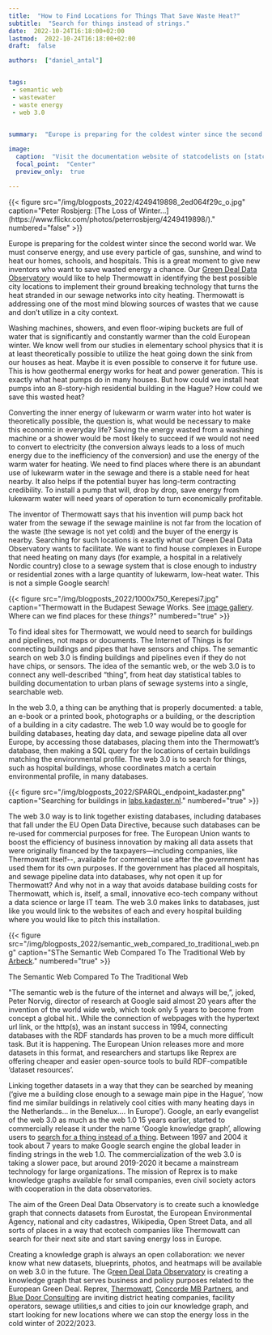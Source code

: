 ```yaml
---
title:  "How to Find Locations for Things That Save Waste Heat?"
subtitle:  "Search for things instead of strings."
date:  2022-10-24T16:18:00+02:00
lastmod:  2022-10-24T16:18:00+02:00
draft:  false

authors:  ["daniel_antal"]


tags:  
 - semantic web
 - wastewater
 - waste energy
 - web 3.0
 

summary:  "Europe is preparing for the coldest winter since the second world war. This is a great moment to give new inventors who want to save wasted energy a chance. But how do we find locations for these new things?"

image:
  caption:  "Visit the documentation website of statcodelists on [statcodelists.dataobservatory.eu/](https://statcodelists.dataobservatory.eu/)."
  focal_point:  "Center"
  preview_only:  true

---
```

<td style="text-align: center;">{{< figure src="/img/blogposts_2022/4249419898_2ed064f29c_o.jpg" caption="Peter Rosbjerg: [The Loss of Winter...](https://www.flickr.com/photos/peterrosbjerg/4249419898/)." numbered="false" >}}</td>


Europe is preparing for the coldest winter since the second world war.  We must conserve energy, and use every particle of gas, sunshine, and wind to heat our homes, schools, and hospitals.  This is a great moment to give new inventors who want to save wasted energy a chance.  Our [Green Deal Data Observatory](https://greendeal.dataobservatory.eu/) would like to help Thermowatt in identifying the best possible city locations to implement their ground breaking technology that turns the heat stranded in our sewage networks into city heating. Thermowatt is addressing one of the most mind blowing sources of wastes that we cause and don’t utilize in a city context. 


Washing machines, showers, and even floor-wiping buckets are full of water that is significantly and constantly warmer than the cold European winter. We know well from our studies in elementary school physics that it is at least theoretically possible to utilize the heat going down the sink from our houses as heat. Maybe it is even possible to conserve it for future use.  This is how geothermal energy works for heat and power generation. This is exactly what heat pumps do in many houses. But how could we install heat pumps into an 8-story-high residential building in the Hague?  How could we save this wasted heat?



Converting the inner energy of lukewarm or warm water into hot water is theoretically possible, the question is, what would be necessary to make this economic in everyday life?  Saving the energy wasted from a washing machine or a shower would be most likely to succeed if we would not need to convert to electricity (the conversion always leads to a loss of much energy due to the inefficiency of the conversion) and use the energy of the warm water for heating. We need to find places where there is an abundant use of lukewarm water in the sewage and there is a stable need for heat nearby. It also helps if the potential buyer has long-term contracting credibility. To install a pump that will, drop by drop, save energy from lukewarm water will need years of operation to turn economically profitable.

The inventor of Thermowatt says that his invention will pump back hot water from the sewage if the sewage mainline is not far from the location of the waste (the sewage is not yet cold) and the buyer of the energy is nearby.  Searching for such locations is exactly what our Green Deal Data Observatory wants to facilitate.  We want to find house complexes in Europe that need heating on many days (for example, a hospital in a relatively Nordic country) close to a sewage system that is close enough to industry or residential zones with a large quantity of lukewarm, low-heat water.  This is not a simple Google search!

{{< figure src="/img/blogposts_2022/1000x750_Kerepesi7.jpg" caption="Thermowatt in the Budapest Sewage Works. See [image gallery](https://www.thermowatt.hu/references/fovarosi-csatornazasi-muvek-zrt-asztalos-sandor-utcai-telephelye-budapest-viii-kerulet). Where can we find places for these _things_?" numbered="true" >}}

To find ideal sites for Thermowatt, we would need to search for buildings and pipelines, not maps or documents. The Internet of Things is for connecting buildings and pipes that have sensors and chips.  The semantic search on web 3.0 is finding buildings and pipelines even if they do not have chips, or sensors.  The idea of the semantic web, or the web 3.0 is to connect any well-described “thing”, from heat day statistical tables to building documentation to urban plans of sewage systems into a single, searchable web.

In the web 3.0, a thing can be anything that is properly documented: a table, an e-book or a printed book, photographs or a building, or the description of a building in a city cadastre.   The web 1.0 way would be to google for building databases, heating day data, and sewage pipeline data all over Europe, by accessing those databases, placing them into the Thermowatt’s database, then making a SQL query for the locations of certain buildings matching the environmental profile.  The web 3.0 is to search for things, such as hospital buildings, whose coordinates match a certain environmental profile, in many databases.


{{< figure src="/img/blogposts_2022/SPARQL_endpoint_kadaster.png" caption="Searching for buildings in [labs.kadaster.nl](https://labs.kadaster.nl/sparql/)." numbered="true" >}}


The web 3.0 way is to link together existing databases, including databases that fall under the EU Open Data Directive, because such databases can be re-used for commercial purposes for free. The European Union wants to boost the efficiency of business innovation by making all data assets that were originally financed by the taxpayers—including companies, like Thermowatt itself--, available for commercial use after the government has used them for its own purposes.  If the government has placed all hospitals, and sewage pipeline data into databases, why not open it up for Thermowatt? And why not in a way that avoids database building costs for Thermowatt, which is, itself, a small, innovative eco-tech company without a data science or large IT team. The web 3.0 makes links to databases, just like you would link to the websites of each and every hospital building where you would like to pitch this installation.


{{< figure src="/img/blogposts_2022/semantic_web_compared_to_traditional_web.png" caption="SThe Semantic Web Compared To The Traditional Web by [Arbeck](https://commons.wikimedia.org/wiki/File:The_Semantic_Web_Compared_To_The_Traditional_Web.svg)." numbered="true" >}}

The Semantic Web Compared To The Traditional Web

"The semantic web is the future of the internet and always will be,”, joked, Peter Norvig, director of research at Google said almost 20 years after the invention of the world wide web, which took only 5 years to become from concept a global hit.. While the connection of webpages with the hypertext url link, or the http(s), was an instant success in 1994, connecting databases with the RDF standards has proven to be a much more difficult task. But it is happening.  The European Union releases more and more datasets in this format, and researchers and startups like Reprex are offering cheaper and easier open-source tools to build RDF-compatible ‘dataset resources’. 

Linking together datasets in a way that they can be searched by meaning (‘give me a building close enough to a sewage main pipe in the Hague’, ‘now find me similar buildings in relatively cool cities with many heating days in the Netherlands… in the Benelux…. In Europe’). Google, an early evangelist of the web 3.0 as much as the web 1.0 15 years earlier, started to commercially release it under the name ‘Google knowledge graph’, allowing users to [search for a thing instead of a thing](https://blog.google/products/search/introducing-knowledge-graph-things-not/).  Between 1997 and 2004 it took about 7 years to make Google search engine the global leader in finding strings in the web 1.0. The commercialization of the web 3.0 is taking a slower pace, but around 2019-2020 it became a mainstream technology for large organizations.  The mission of Reprex is to make knowledge graphs available for small companies, even civil society actors with cooperation in the data observatories.  

The aim of the Green Deal Data Observatory is to create such a knowledge graph that connects datasets from Eurostat, the European Environmental Agency, national and city cadastres, Wikipedia, Open Street Data, and all sorts of places in a way that ecotech companies like Thermowatt can search for their next site and start saving energy loss in Europe.

Creating a knowledge graph is always an open collaboration: we never know what new datasets, blueprints, photos, and heatmaps will be available on web 3.0 in the future.  The G[reen Deal Data Observatory](https://greendeal.dataobservatory.eu/) is creating a knowledge graph that serves business and policy purposes related to the European Green Deal.  Reprex, [Thermowatt](http://localhost:4321/authors/thermowatt/), [Concorde MB Partners](https://cmbp.hu/?lang=en), and [Blue Door Consulting](https://www.bluedoorconsulting.com/) are inviting district heating companies, facility operators, sewage utilities,s and cities to join our knowledge graph, and start looking for new locations where we can stop the energy loss in the cold winter of 2022/2023.


